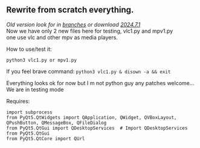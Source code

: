 ## Rewrite from scratch everything.<br>
*Old version look for in [branches](https://github.com/rizitis/orthodox_web-media/branches) or download [2024.7.1](https://github.com/rizitis/orthodox_web-media/releases)*<br>
Now we have only 2 new files here for testing, vlc1.py and mpv1.py <br> one use vlc and other mpv as media players.  
 <p>
 
 How to use/test it:
 ```
 python3 vlc1.py or mpv1.py
 ```
 
 If you feel brave command: `python3 vlc1.py & disown -a && exit`
 
<p>Everything looks ok for now but I m not python guy any patches welcome... 
 We are in testing mode
 
 
 
 
 
 
 
 
 
 
 
 Requires:<br>
 
 


```import sys
import subprocess
from PyQt5.QtWidgets import QApplication, QWidget, QVBoxLayout, QPushButton, QMessageBox, QFileDialog
from PyQt5.QtGui import QDesktopServices  # Import QDesktopServices from PyQt5.QtGui
from PyQt5.QtCore import QUrl
